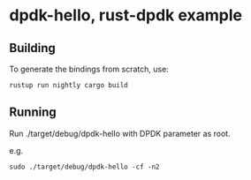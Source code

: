 # dpdk-hello, rust-dpdk example

## Building

To generate the bindings from scratch, use:

```
rustup run nightly cargo build
```
## Running

Run ./target/debug/dpdk-hello with DPDK parameter as root.

e.g.

```
sudo ./target/debug/dpdk-hello -cf -n2
```
